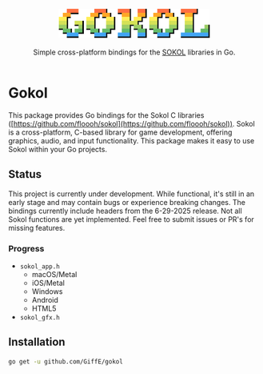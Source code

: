 <p align="center">
    <img src="assets/logo_full_large.png" style="width: 60%" /><br/><br/>Simple
    cross-platform bindings for the
    <a href="https://github.com/floooh/sokol">SOKOL</a>
     libraries in Go.<br/><br/>
</p>

# Gokol

This package provides Go bindings for the Sokol C libraries ([https://github.com/floooh/sokol](https://github.com/floooh/sokol)). Sokol is a cross-platform, C-based library for game development, offering graphics, audio, and input functionality. This package makes it easy to use Sokol within your Go projects.

## Status

This project is currently under development. While functional, it's still in an early stage and may contain bugs or experience breaking changes. The bindings currently include headers from the 6-29-2025 release. Not all Sokol functions are yet implemented. Feel free to submit issues or PR's for missing features.

### Progress

- `sokol_app.h`
  - macOS/Metal
  - iOS/Metal
  - Windows
  - Android
  - HTML5
- `sokol_gfx.h`

## Installation

```bash
go get -u github.com/GiffE/gokol
```
